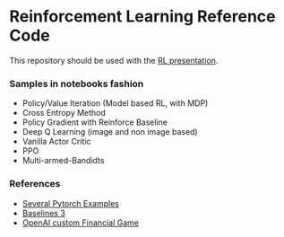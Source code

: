 # Reinforcement Learning Reference Code
This repository should be used with the [RL presentation](https://docs.google.com/presentation/d/1khPpLKKeto917YZygUuaBtbrP1qyhHIwTWe0vqp4XPo/edit#slide=id.p).

### Samples in notebooks fashion
* Policy/Value Iteration (Model based RL, with MDP)
* Cross Entropy Method
* Policy Gradient with Reinforce Baseline
* Deep Q Learning (image and non image based)
* Vanilla Actor Critic
* PPO
* Multi-armed-Bandidts

### References
* [Several Pytorch Examples](https://github.com/bentrevett/pytorch-rl)
* [Baselines 3](https://github.com/DLR-RM/stable-baselines3)
* [OpenAI custom Financial Game](https://github.com/leonardoaraujosantos/financial-independent-game)
